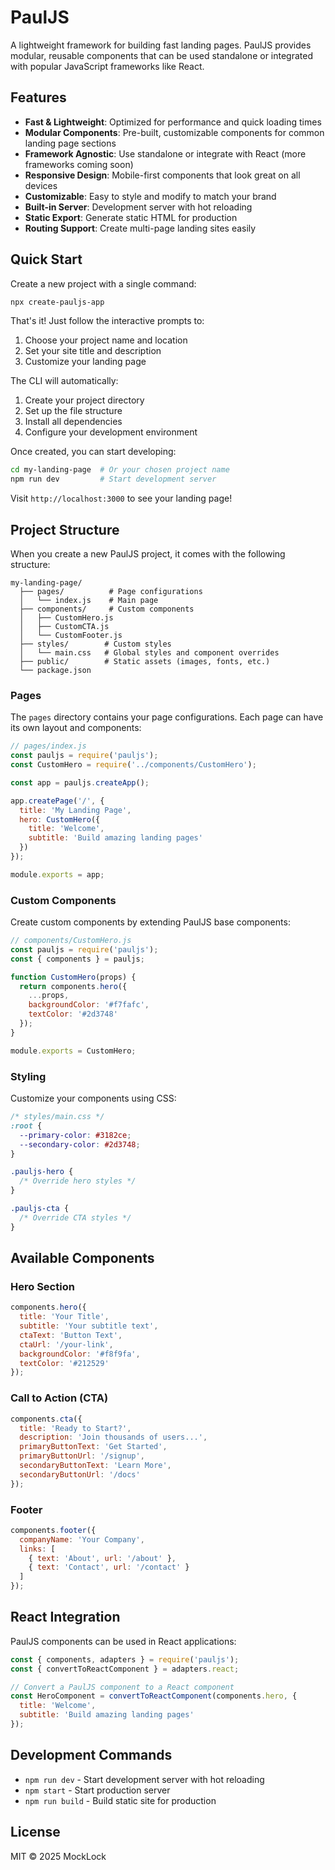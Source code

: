 # PaulJS

A lightweight framework for building fast landing pages. PaulJS provides modular, reusable components that can be used standalone or integrated with popular JavaScript frameworks like React.

## Features

- **Fast & Lightweight**: Optimized for performance and quick loading times
- **Modular Components**: Pre-built, customizable components for common landing page sections
- **Framework Agnostic**: Use standalone or integrate with React (more frameworks coming soon)
- **Responsive Design**: Mobile-first components that look great on all devices
- **Customizable**: Easy to style and modify to match your brand
- **Built-in Server**: Development server with hot reloading
- **Static Export**: Generate static HTML for production
- **Routing Support**: Create multi-page landing sites easily

## Quick Start

Create a new project with a single command:

```bash
npx create-pauljs-app
```

That's it! Just follow the interactive prompts to:
1. Choose your project name and location
2. Set your site title and description
3. Customize your landing page

The CLI will automatically:
1. Create your project directory
2. Set up the file structure
3. Install all dependencies
4. Configure your development environment

Once created, you can start developing:
```bash
cd my-landing-page  # Or your chosen project name
npm run dev         # Start development server
```

Visit `http://localhost:3000` to see your landing page!

## Project Structure

When you create a new PaulJS project, it comes with the following structure:

```
my-landing-page/
  ├── pages/          # Page configurations
  │   └── index.js    # Main page
  ├── components/     # Custom components
  │   ├── CustomHero.js
  │   ├── CustomCTA.js
  │   └── CustomFooter.js
  ├── styles/        # Custom styles
  │   └── main.css   # Global styles and component overrides
  ├── public/        # Static assets (images, fonts, etc.)
  └── package.json
```

### Pages

The `pages` directory contains your page configurations. Each page can have its own layout and components:

```javascript
// pages/index.js
const pauljs = require('pauljs');
const CustomHero = require('../components/CustomHero');

const app = pauljs.createApp();

app.createPage('/', {
  title: 'My Landing Page',
  hero: CustomHero({
    title: 'Welcome',
    subtitle: 'Build amazing landing pages'
  })
});

module.exports = app;
```

### Custom Components

Create custom components by extending PaulJS base components:

```javascript
// components/CustomHero.js
const pauljs = require('pauljs');
const { components } = pauljs;

function CustomHero(props) {
  return components.hero({
    ...props,
    backgroundColor: '#f7fafc',
    textColor: '#2d3748'
  });
}

module.exports = CustomHero;
```

### Styling

Customize your components using CSS:

```css
/* styles/main.css */
:root {
  --primary-color: #3182ce;
  --secondary-color: #2d3748;
}

.pauljs-hero {
  /* Override hero styles */
}

.pauljs-cta {
  /* Override CTA styles */
}
```

## Available Components

### Hero Section
```javascript
components.hero({
  title: 'Your Title',
  subtitle: 'Your subtitle text',
  ctaText: 'Button Text',
  ctaUrl: '/your-link',
  backgroundColor: '#f8f9fa',
  textColor: '#212529'
});
```

### Call to Action (CTA)
```javascript
components.cta({
  title: 'Ready to Start?',
  description: 'Join thousands of users...',
  primaryButtonText: 'Get Started',
  primaryButtonUrl: '/signup',
  secondaryButtonText: 'Learn More',
  secondaryButtonUrl: '/docs'
});
```

### Footer
```javascript
components.footer({
  companyName: 'Your Company',
  links: [
    { text: 'About', url: '/about' },
    { text: 'Contact', url: '/contact' }
  ]
});
```

## React Integration

PaulJS components can be used in React applications:

```javascript
const { components, adapters } = require('pauljs');
const { convertToReactComponent } = adapters.react;

// Convert a PaulJS component to a React component
const HeroComponent = convertToReactComponent(components.hero, {
  title: 'Welcome',
  subtitle: 'Build amazing landing pages'
});
```

## Development Commands

- `npm run dev` - Start development server with hot reloading
- `npm start` - Start production server
- `npm run build` - Build static site for production

## License

MIT © 2025 MockLock

